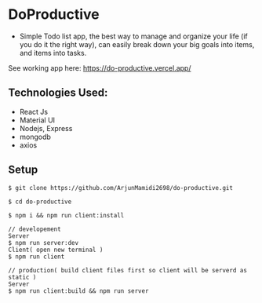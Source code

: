 # DoProductive
 - Simple Todo list app, the best way to manage and organize your life (if you do it the right way), can easily break down your big goals into items, and items into tasks.

See working app here:
https://do-productive.vercel.app/

## Technologies Used:
 - React Js
 - Material UI
 - Nodejs, Express
 - mongodb
 - axios

## Setup

```
$ git clone https://github.com/ArjunMamidi2698/do-productive.git

$ cd do-productive

$ npm i && npm run client:install

// developement
Server
$ npm run server:dev
Client( open new terminal )
$ npm run client

// production( build client files first so client will be serverd as static )
Server
$ npm run client:build && npm run server

```
